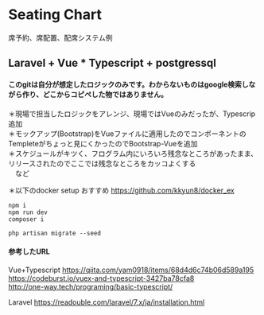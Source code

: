 # Seating Chart 

席予約、席配置、配席システム例

## Laravel + Vue * Typescript + postgressql

#### このgitは自分が想定したロジックのみです。わからないものはgoogle検索しながら作り、どこからコピペした物ではありません。

＊現場で担当したロジックをアレンジ、現場ではVueのみだったが、Typescrip追加<br>
＊モックアップ(Bootstrap)をVueファイルに適用したのでコンポーネントのTempleteがちょっと見にくかったのでBootstrap-Vueを追加<br>
＊スケジュールがキツく、フログラム内にいろいろ残念なところがあったまま、リリースされたのでここでは残念なところをカッコよくする<br>
　など

＊以下のdocker setup おすすめ
https://github.com/kkyun8/docker_ex

~~~
npm i
npm run dev
composer i
~~~

~~~
php artisan migrate --seed
~~~

#### 参考したURL
Vue+Typescript
https://qiita.com/yam0918/items/68d4d6c74b06d589a195<br>
https://codeburst.io/vuex-and-typescript-3427ba78cfa8<br>
http://one-way.tech/programing/basic-typescript/<br>

Laravel
https://readouble.com/laravel/7.x/ja/installation.html
